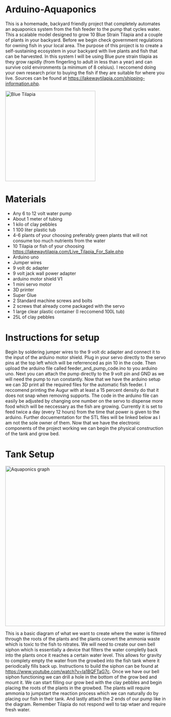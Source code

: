 # Arduino-Aquaponics
This is a homemade, backyard friendly project that completely automates an aquaponics system from the fish feeder to the pump that cycles water. This a scalable model designed to grow 10 Blue Strain Tilapia and a couple of plants in your backyard. Before we begin check government regulations for owning fish in your local area. The purpose of this project is to create a self-sustaining ecosystem in your backyard with live plants and fish that can be harvested. In this system I will be using Blue pure strain tilapia as they grow rapidly (from fingerling to adult in less than a year) and can survive cold environments (a minimum of 8 celsius). I reccomend doing your own research prior to buying the fish if they are suitable for where you live. Sources can be found at https://lakewaytilapia.com/shipping-information.php. 


<img width="282" alt="Blue Tilapia" src="https://user-images.githubusercontent.com/81518926/134826893-5649e56d-c411-4fbd-8405-54030dd40dd5.png">

# Materials
* Any 6 to 12 volt water pump
* About 1 meter of tubing
* 1 kilo of clay pebbles
* 1 100 liter plastic tub
* 4-6 plants of your choosing preferably green plants that will not consume too much nutrients from the water
* 10 Tilapia or fish of your choosing https://lakewaytilapia.com/Live_Tilapia_For_Sale.php 
* Arduino uno
* Jumper wires
* 9 volt dc adapter
* 9 volt jack wall power adapter
* arduino motor shield V1
* 1 mini servo motor
* 3D printer
* Super Glue
* 2 Standard machine screws and bolts
* 2 screws that already come packaged with the servo
* 1 large clear plastic container (I reccomend 100L tub)
* 25L of clay pebbles 

# Instructions for setup
Begin by soldering jumper wires to the 9 volt dc adapter and connect it to the input of the arduino motor shield. Plug in your servo directly to the servo pins at the top left which will be referrenced as pin 10 in the code. Then upload the arduino file called feeder_and_pump_code.ino to you arduino uno. Next you can attach the pump directly to the 9 volt pin and GND as we will need the pump to run constantly. Now that we have the arduino setup we can 3D print all the required files for the automatic fish feeder. I reccomend printing the Augur with at least a 15 percent density do that it does not snap when removing supports. The code in the arduino file can easily be adjusted by changing one number on the servo to dispense more food which will be neccessary as the fish are growing. Currently it is set to feed twice a day (every 12 hours) from the time that power is given to the arduino. Further docuementation for the STL files will be linked below as I am not the sole owner of them. Now that we have the electronic components of the project working we can begin the physical construction of the tank and grow bed. 

# Tank Setup
<img width="500" alt="Aquaponics graph" src="https://user-images.githubusercontent.com/81518926/134841350-da74a37e-68fc-4b62-8f13-e5f797e2802d.png">

This is a basic diagram of what we want to create where the water is filtered through the roots of the plants and the plants convert the ammonia waste which is toxic to the fish to nitrates. We will need to create our own bell siphon which is essentially a device that filters the water completly back into the plants once it reaches a certain water level. This allows for gravity to complety empty the water from the growbed into the fish tank where it periodically fills back up. Instructions to build the siphon can be found at https://www.youtube.com/watch?v=Ia1BQFTaG7c. Once we have our bell siphon functioning we can drill a hole in the bottom of the grow bed and mount it. We can start filling our grow bed with the clay pebbles and begin placing the roots of the plants in the growbed. The plants will require ammonia to jumpstart the reaction process which we can naturally do by placing our fish in their tank. And lastly attach the 2 ends of our pump like in the diagram. Remember Tilapia do not respond well to tap wtaer and require fresh water.
